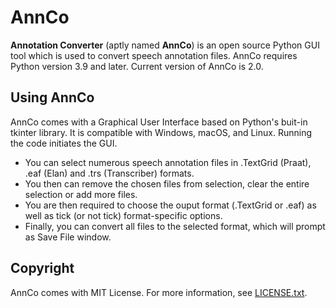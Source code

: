# AnnCo
**Annotation Converter** (aptly named **AnnCo**) is an open source Python GUI tool which is used to convert speech annotation files. AnnCo requires Python version 3.9 and later. Current version of AnnCo is 2.0.

## Using AnnCo
AnnCo comes with a Graphical User Interface based on Python's buit-in tkinter library. It is compatible with Windows, macOS, and Linux. Running the code initiates the GUI.
- You can select numerous speech annotation files in .TextGrid (Praat), .eaf (Elan) and .trs (Transcriber) formats.
- You then can remove the chosen files from selection, clear the entire selection or add more files.
- You are then required to choose the ouput format (.TextGrid or .eaf) as well as tick (or not tick) format-specific options.
- Finally, you can convert all files to the selected format, which will prompt as Save File window.

## Copyright
AnnCo comes with MIT License. For more information, see [LICENSE.txt](https://github.com/v-girak/annco/blob/d7c933939a1c90f9ced03f229e219ed110dfc53a/LICENSE.txt).
